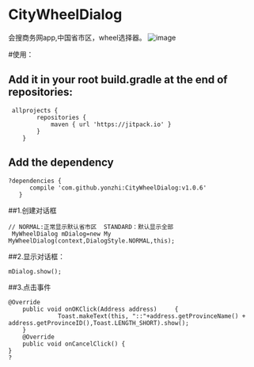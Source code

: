 # CityWheelDialog
会搜商务网app,中国省市区，wheel选择器。
 ![image](https://github.com/yonzhi/CityWheelDialog/blob/master/screenshots/q.png)
 
#使用：
## Add it in your root build.gradle at the end of repositories:

```
 allprojects {
		repositories {
			maven { url 'https://jitpack.io' }
		}
	}
 ```
 
 ## Add the dependency
 
 ```
 ?dependencies {
	   compile 'com.github.yonzhi:CityWheelDialog:v1.0.6'
	}
 ```
##1.创建对话框

```
// NORMAL:正常显示默认省市区  STANDARD：默认显示全部
 MyWheelDialog mDialog=new My MyWheelDialog(context,DialogStyle.NORMAL,this);
```
##2.显示对话框：
```
mDialog.show();
 ```
 
##3.点击事件

```
@Override
    public void onOKClick(Address address)     {
              Toast.makeText(this, "::"+address.getProvinceName() + address.getProvinceID(),Toast.LENGTH_SHORT).show();
    }
    @Override
    public void onCancelClick() {
}
?
    
